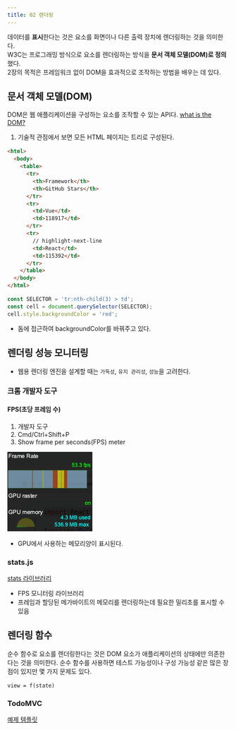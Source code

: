 ```yaml
---
title: 02 렌더링
---
```


데이터를 **표시**한다는 것은 요소를 화면이나 다른 출력 장치에 렌더링하는 것을 의미한다.  
W3C는 프로그래밍 방식으로 요소를 렌더링하는 방식을 **문서 객체 모델(DOM)로 정의**했다.  
2장의 목적은 프레임워크 없이 DOM을 효과적으로 조작하는 방법을 배우는 데 있다.

## 문서 객체 모델(DOM)

DOM은 웹 애플리케이션을 구성하는 요소를 조작할 수 있는 API다.
[what is the DOM?](https://www.w3.org/TR/1998/WD-DOM-19980720/introduction.html)

1. 기술적 관점에서 보면 모든 HTML 페이지는 트리로 구성된다.

```html title="간단한 HTML 테이블"
<html>
  <body>
    <table>
      <tr>
        <th>Framework</th>
        <th>GitHub Stars</th>
      </tr>
      <tr>
        <td>Vue</td>
        <td>118917</td>
      </tr>
      <tr>
        // highlight-next-line
        <td>React</td>
        <td>115392</td>
      </tr>
    </table>
  </body>
</html>
```

```jsx title="React 셀의 색상 변경"
const SELECTOR = 'tr:nth-child(3) > td';
const cell = document.querySelector(SELECTOR);
cell.style.backgroundColor = 'red';
```

- 돔에 접근하여 backgroundColor를 바꿔주고 있다.

## 렌더링 성능 모니터링

- 웹용 렌더링 엔진을 설계할 때는 `가독성`, `유지 관리성`, `성능`을 고려한다.

### 크롬 개발자 도구

#### FPS(초당 프레임 수)

1. 개발자 도구
2. Cmd/Ctrl+Shift+P
3. Show frame per seconds(FPS) meter

![fps](./imgaes/fps.png)

- GPU에서 사용하는 메모리양이 표시된다.

### stats.js

[stats 라이브러리](https://github.com/mrdoob/stats.js)

- FPS 모니터링 라이브러리
- 프레임과 할당된 메가바이트의 메모리를 렌더링하는데 필요한 밀리초를 표시할 수 있음

## 렌더링 함수

순수 함수로 요소를 렌더링한다는 것은 DOM 요소가 애플리케이션의 상태에만 의존한다는 것을 의미한다.
순수 함수를 사용하면 테스트 가능성이나 구성 가능성 같은 많은 장점이 있지만 몇 가지 문제도 있다.

```
view = f(state)
```

### TodoMVC

[예제 템플릿](https://todomvc.com/examples/react/#/)
